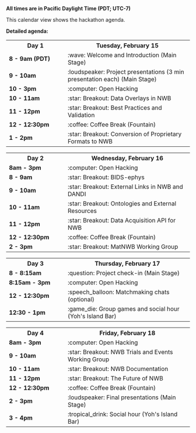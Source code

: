 **All times are in Pacific Daylight Time (PDT; UTC-7)**

This calendar view shows the hackathon agenda.

**Detailed agenda:**

<table width="400">
  <tr>
    <th style="width:145px"><b>Day 1</b></th>
    <th><b>Tuesday, February 15</b></th>
  </tr>
  <tr>
    <td><b>8 - 9am (PDT)</b></td>
    <td>:wave: Welcome and Introduction (Main Stage)</td>
  </tr>
  <tr>
    <td><b>9 - 10am</b></td>
    <td>:loudspeaker: Project presentations (3 min presentation each) (Main Stage)
    </td>
  </tr>
  <tr>
    <td><b>10 - 3pm</b></td>
    <td>:computer: Open Hacking
    </td>
  </tr>
  <tr>
    <td><b>10 - 11am</b></td>
    <td>:star: Breakout: Data Overlays in NWB
    </td>
  </tr>
  <tr>
    <td><b>11 - 12pm</b></td>
    <td>:star: Breakout: Best Practices and Validation
    </td>
  </tr>
  <tr>
    <td><b>12 - 12:30pm</b></td>
    <td>:coffee: Coffee Break (Fountain)
    </td>
  </tr>
  <tr>
    <td><b>1 - 2pm</b></td>
    <td>:star: Breakout: Conversion of Proprietary Formats to NWB
    </td>
  </tr>
</table>

<table width="400">
  <tr>
    <th style="width:145px"><b>Day 2</b></th>
    <th><b>Wednesday, February 16</b></th>
  </tr>
  <tr>
    <td><b>8am - 3pm</b></td>
    <td>:computer: Open Hacking
    </td>
  </tr>
  <tr>
    <td><b>8 - 9am</b></td>
    <td>:star: Breakout: BIDS-ephys
    </td>
  </tr>
  <tr>
    <td><b>9 - 10am</b></td>
    <td>:star: Breakout: External Links in NWB and DANDI
    </td>
  </tr>
  <tr>
    <td><b>10 - 11am</b></td>
    <td>:star: Breakout: Ontologies and External Resources
    </td>
  </tr>
  <tr>
    <td><b>11 - 12pm</b></td>
    <td>:star: Breakout: Data Acquisition API for NWB
    </td>
  </tr>
  <tr>
    <td><b>12 - 12:30pm</b></td>
    <td>:coffee: Coffee Break (Fountain)
    </td>
  </tr>
  <tr>
    <td><b>2 - 3pm</b></td>
    <td>:star: Breakout: MatNWB Working Group
    </td>
  </tr>
</table>

<table width="400">
  <tr>
    <th style="width:145px"><b>Day 3</b></th>
    <th><b>Thursday, February 17</b></th>
  </tr>
  <tr>
    <td><b>8 - 8:15am</b></td>
    <td>:question: Project check-in (Main Stage)
    </td>
  </tr>
  <tr>
    <td><b>8:15am - 3pm</b></td>
    <td>:computer: Open Hacking
    </td>
  </tr>
  <tr>
    <td><b>12 - 12:30pm</b></td>
    <td>:speech_balloon: Matchmaking chats (optional)
    </td>
  </tr>
  <tr>
    <td><b>12:30 - 1pm</b></td>
    <td>:game_die: Group games and social hour (Yoh's Island Bar)
    </td>
  </tr>
</table>


<table width="400">
  <tr>
    <th style="width:145px"><b>Day 4</b></th>
    <th><b>Friday, February 18</b></th>
  </tr>
  <tr>
    <td><b>8am - 3pm</b></td>
    <td>:computer: Open Hacking
    </td>
  </tr>
  <tr>
    <td><b>9 - 10am</b></td>
    <td>:star: Breakout: NWB Trials and Events Working Group
    </td>
  </tr>
  <tr>
    <td><b>10 - 11am</b></td>
    <td>:star: Breakout: NWB Documentation
    </td>
  </tr>
  <tr>
    <td><b>11 - 12pm</b></td>
    <td>:star: Breakout: The Future of NWB
    </td>
  </tr>
  <tr>
    <td><b>12 - 12:30pm</b></td>
    <td>:coffee: Coffee Break (Fountain)
    </td>
  </tr>
  <tr>
    <td><b>2 - 3pm</b></td>
    <td>:loudspeaker: Final presentations (Main Stage)
    </td>
  </tr>
  <tr>
    <td><b>3 - 4pm</b></td>
    <td>:tropical_drink: Social hour (Yoh's Island Bar)
    </td>
  </tr>
</table>
